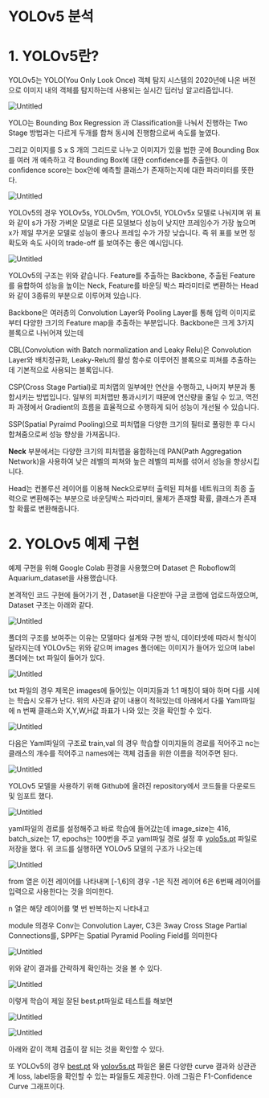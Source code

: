 # YOLOv5 분석

# 1. YOLOv5란?

YOLOv5는 YOLO(You Only Look Once) 객체 탐지 시스템의 2020년에 나온 버젼으로 이미지 내의 객체를 탐지하는데 사용되는 실시간 딥러닝 알고리즘입니다. 

![Untitled](https://github.com/mingorithm/Playdata_AI_Lectures/assets/84362444/501c10a2-69e2-4893-9827-2fa3f8b483d9)

YOLO는  Bounding Box Regression 과 Classification을 나눠서 진행하는 Two Stage 방법과는 다르게 두개를 합쳐 동시에 진행함으로써 속도를 높였다. 

그리고 이미지를 S x S 개의 그리드로 나누고 이미지가 있을 법한 곳에 Bounding Box를 여러 개 예측하고 각 Bounding Box에 대한 confidence를 추출한다. 이 confidence score는 box안에 예측할 클래스가 존재하는지에 대한 파라미터를 뜻한다.

![Untitled](https://prod-files-secure.s3.us-west-2.amazonaws.com/41f10547-25da-4537-bfa4-df9dd13c3ceb/035de845-65d9-44bf-b954-fa8998ab2fd8/Untitled.png)

YOLOv5의 경우 YOLOv5s, YOLOv5m, YOLOv5l, YOLOv5x 모델로 나눠지며 위 표와 같이 s가 가장 가벼운 모델로 다른 모델보다 성능이 낮지만 프레임수가 가장 높으며 x가 제일 무거운 모델로 성능이 좋으나 프레임 수가 가장 낮습니다. 즉 위 표를 보면 정확도와 속도 사이의 trade-off 를 보여주는 좋은 예시입니다.

![Untitled](https://prod-files-secure.s3.us-west-2.amazonaws.com/41f10547-25da-4537-bfa4-df9dd13c3ceb/85d694f7-2ca1-497e-8c17-032a2adb9986/Untitled.png)

YOLOv5의 구조는 위와 같습니다. Feature를 추출하는 Backbone, 추출된 Feature를 융합하여 성능을 높이는 Neck, Feature를 바운딩 박스 파라미터로 변환하는 Head와 같이 3종류의 부분으로 이루어져 있습니다.

Backbone은 여러층의 Convolution Layer와 Pooling Layer를 통해 입력 이미지로부터 다양한 크기의 Feature map을 추출하는 부분입니다. Backbone은 크게 3가지 블록으로 나뉘어져 있는데

CBL(Convolution with Batch normalization and Leaky Relu)은 Convolution Layer와 배치정규화, Leaky-Relu의 활성 함수로 이루어진 블록으로 피쳐를 추출하는데 기본적으로 사용되는 블록입니다.

CSP(Cross Stage Partial)로 피처맵의 일부에만 연산을 수행하고, 나머지 부분과 통합시키는 방법입니다. 일부의 피처맵만 통과시키기 때문에 연산량을 줄일 수 있고, 역전파 과정에서 Gradient의 흐름을 효율적으로 수행하게 되어 성능이 개선될 수 있습니다.

SSP(Spatial Pyraimd Pooling)으로 피처맵을 다양한 크기의 필터로 풀링한 후 다시 합쳐줌으로써 성능 향상을 가져옵니다.

**Neck** 부분에서는 다양한 크기의 피처맵을 융합하는데 PAN(Path Aggregation Network)을 사용하여 낮은 레벨의 피쳐와 높은 레벨의 피쳐를 섞어서 성능을 향상시킵니다.

Head는 컨볼루션 레이어를 이용해 Neck으로부터 출력된 피쳐를 네트워크의 최종 출력으로 변환해주는 부분으로 바운딩박스  파라미터, 물체가 존재할 확률, 클래스가 존재할 확률로 변환해줍니다.

# 2. YOLOv5 예제 구현

예제 구현을 위해 Google Colab 환경을 사용했으며 Dataset 은 Roboflow의 Aquarium_dataset을 사용했습니다.

본격적인 코드 구현에 들어가기 전 , Dataset을 다운받아 구글 코랩에 업로드하였으며, Dataset 구조는 아래와 같다.

![Untitled](https://prod-files-secure.s3.us-west-2.amazonaws.com/41f10547-25da-4537-bfa4-df9dd13c3ceb/c2884f74-3cb6-46d3-b4c0-18471d725bdc/Untitled.png)

폴더의 구조를 보여주는 이유는 모델마다 설계와 구현 방식, 데이터셋에 따라서 형식이 달라지는데 YOLOv5는 위와 같으며 images 폴더에는 이미지가 들어가 있으며 label 폴더에는 txt 파일이 들어가 있다.

![Untitled](https://prod-files-secure.s3.us-west-2.amazonaws.com/41f10547-25da-4537-bfa4-df9dd13c3ceb/04e58603-fbf4-4886-948f-7ae00a486673/Untitled.png)

txt 파일의 경우 제목은 images에 들어있는 이미지들과 1:1 매칭이 돼야 하며 다를 시에는 학습시 오류가 난다. 위의 사진과 같이 내용이 적혀있는데 아래에서 다룰 Yaml파일에 n 번째 클래스와 X,Y,W,H값 좌표가 나와 있는 것을 확인할 수 있다.

![Untitled](https://prod-files-secure.s3.us-west-2.amazonaws.com/41f10547-25da-4537-bfa4-df9dd13c3ceb/400fb730-5d22-477e-9be5-bbd0996ec87a/Untitled.png)

다음은 Yaml파일의 구조로 train,val 의 경우 학습할 이미지들의 경로를 적어주고 nc는 클래스의 개수를 적어주고 names에는 객체 검출을 위한 이름을 적어주면 된다.

![Untitled](https://prod-files-secure.s3.us-west-2.amazonaws.com/41f10547-25da-4537-bfa4-df9dd13c3ceb/9078708f-f621-400c-946e-e6d86aa65c6e/Untitled.png)

YOLOv5 모델을 사용하기 위해 Github에 올려진 repository에서 코드들을 다운로드 및 임포트 했다.

![Untitled](https://prod-files-secure.s3.us-west-2.amazonaws.com/41f10547-25da-4537-bfa4-df9dd13c3ceb/7eab82c1-c0ba-4443-aa75-4b5e1f50d008/Untitled.png)

yaml파일의 경로를 설정해주고 바로 학습에 들어갔는데 image_size는 416, batch_size는 17, epochs는 100번을 주고 yaml파일 경로 설정 후 [yolo5s.pt](http://yolo5s.pt) 파일로 저장을 했다. 위 코드를 실행하면 YOLOv5 모델의 구조가 나오는데

![Untitled](https://prod-files-secure.s3.us-west-2.amazonaws.com/41f10547-25da-4537-bfa4-df9dd13c3ceb/6e9df132-8cff-40cf-aabb-895c4e9ef316/Untitled.png)

from 열은 이전 레이어를 나타내며 [-1,6]의 경우 -1은 직전 레이어 6은 6번째 레이어를 입력으로 사용한다는 것을 의미한다.

n 열은 해당 레이어를 몇 번 반복하는지 나타내고

module 의경우 Conv는 Convolution Layer, C3은 3way Cross Stage Partial Connections를, SPPF는 Spatial Pyramid Pooling Field를 의미한다

![Untitled](https://prod-files-secure.s3.us-west-2.amazonaws.com/41f10547-25da-4537-bfa4-df9dd13c3ceb/af76a1f8-70a8-4f76-962a-0a46e054dafa/Untitled.png)

위와 같이 결과를 간략하게 확인하는 것을 볼 수 있다.

![Untitled](https://prod-files-secure.s3.us-west-2.amazonaws.com/41f10547-25da-4537-bfa4-df9dd13c3ceb/517cdc01-fccb-4186-b9fa-69e00accb909/Untitled.png)

이렇게 학습이 제일 잘된 best.pt파일로 테스트를 해보면

![Untitled](https://prod-files-secure.s3.us-west-2.amazonaws.com/41f10547-25da-4537-bfa4-df9dd13c3ceb/8f2ce50b-f173-478b-ba35-21da877886bb/Untitled.png)

![Untitled](https://prod-files-secure.s3.us-west-2.amazonaws.com/41f10547-25da-4537-bfa4-df9dd13c3ceb/4c58cc3c-c038-45aa-84ee-6cf46192791d/Untitled.png)

아래와 같이 객체 검출이 잘 되는 것을 확인할 수 있다.

또 YOLOv5의 경우 [best.pt](http://best.pt) 와 [yolov5s.pt](http://yolov5s.pt) 파일은 물론 다양한 curve 결과와 상관관계 loss, label등을 확인할 수 있는 파일들도 제공한다. 아래 그림은 F1-Confidence Curve 그래프이다.
